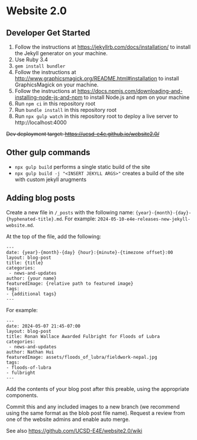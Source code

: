 # Website 2.0
## Developer Get Started
1. Follow the instructions at https://jekyllrb.com/docs/installation/ to install the Jekyll generator on your machine.
  1. Use Ruby 3.4
  2. `gem install bundler`
2. Follow the instructions at http://www.graphicsmagick.org/README.html#installation to install GraphicsMagick on your machine.
3. Follow the instructions at https://docs.npmjs.com/downloading-and-installing-node-js-and-npm to install Node.js and npm on your machine
4. Run `npm ci` in this repository root
5. Run `bundle install` in this repository root
6. Run `npx gulp watch` in this repository root to deploy a live server to http://localhost:4000

~~Dev deployment target: https://ucsd-e4e.github.io/website2.0/~~

## Other gulp commands
- `npx gulp build` performs a single static build of the site
- `npx gulp build -j "<INSERT JEKYLL ARGS>"` creates a build of the site with custom jekyll arugments

## Adding blog posts
Create a new file in `/_posts` with the following name: `{year}-{month}-{day}-{hyphenated-title}.md`.  For example: `2024-05-10-e4e-releases-new-jekyll-website.md`.

At the top of the file, add the following:
```
---
date: {year}-{month}-{day} {hour}:{minute}-{timezone offset}:00
layout: blog-post
title: {title}
categories:
 - news-and-updates
author: {your name}
featuredImage: {relative path to featured image}
tags:
- {additional tags}
---
```

For example:
```
---
date: 2024-05-07 21:45-07:00
layout: blog-post
title: Ronan Wallace Awarded Fulbright for Floods of Lubra
categories:
 - news-and-updates
author: Nathan Hui
featuredImage: assets/floods_of_lubra/fieldwork-nepal.jpg
tags:
- floods-of-lubra
- fulbright
---
```

Add the contents of your blog post after this preable, using the appropriate components.

Commit this and any included images to a new branch (we recommend using the same format as the blob post file name).  Request a review from one of the website admins and enable auto merge.

See also https://github.com/UCSD-E4E/website2.0/wiki
